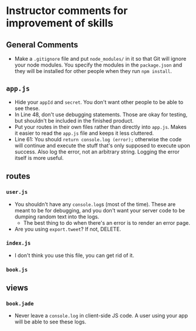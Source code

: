 # Instructor comments for improvement of skills

## General Comments

* Make a `.gitignore` file and put `node_modules/` in it so that Git will ignore your node modules.  You specify the modules in the `package.json` and they will be installed for other people when they run `npm install`.

## `app.js`

* Hide your `appId` and `secret`.  You don't want other people to be able to see these.
* In Line 48, don't use debugging statements.  Those are okay for testing, but shouldn't be included in the finished product.
* Put your routes in their own files rather than directly into `app.js`.  Makes it easier to read the `app.js` file and keeps it less cluttered.
* Line 61: You should `return console.log (error);` otherwise the code will continue and execute the stuff that's only supposed to execute upon success.  Also log the error, not an arbitrary string.  Logging the error itself is more useful.

## routes

### `user.js`

* You shouldn't have any `console.log`s (most of the time).  These are meant to be for debugging, and you don't want your server code to be dumping random text into the logs.
  * The best thing to do when there's an error is to render an error page.
* Are you using `export.tweet`?  If not, DELETE.

### `index.js`

* I don't think you use this file, you can get rid of it.

### `book.js`

## views

### `book.jade`

* Never leave a `console.log` in client-side JS code.  A user using your app will be able to see these logs.

